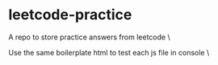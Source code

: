 # leetcode-practice

A repo to store practice answers from leetcode \

Use the same boilerplate html to test each js file in console \ 
